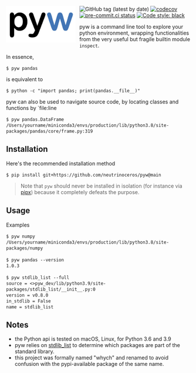 <img src="logo.jpg"
     alt="pyw logo"
     height="100"
     style="float: left; margin-right: 10px;" />

<!-- ![PyPI](https://img.shields.io/pypi/v/pyw) -->
![GitHub tag (latest by date)](https://img.shields.io/github/v/tag/neutrinoceros/whych)
[![codecov](https://codecov.io/gh/neutrinoceros/pyw/branch/master/graph/badge.svg)](https://codecov.io/gh/neutrinoceros/pyw)
[![pre-commit.ci status](https://results.pre-commit.ci/badge/github/neutrinoceros/pyw/main.svg)](https://results.pre-commit.ci/latest/github/neutrinoceros/pyw/main)
[![Code style: black](https://img.shields.io/badge/code%20style-black-000000.svg)](https://github.com/psf/black)

pyw is a command line tool to explore your python environment, wrapping functionalities from the very useful but fragile builtin module `inspect`.

In essence,
```shell
$ pyw pandas
```
is equivalent to
```shell
$ python -c "import pandas; print(pandas.__file__)"
```

pyw can also be used to navigate source code, by locating classes and functions by `file:line

```shell
$ pyw pandas.DataFrame
/Users/yourname/miniconda3/envs/production/lib/python3.8/site-packages/pandas/core/frame.py:319
```

## Installation

Here's the recommended installation method
```shell
$ pip install git+https://github.com/neutrinoceros/pyw@main
```

> Note that `pyw` should never be installed in isolation (for instance via
[pipx](https://pipxproject.github.io/pipx/)) because it completely defeats the
purpose.
## Usage

Examples

```shell
$ pyw numpy
/Users/yourname/miniconda3/envs/production/lib/python3.8/site-packages/numpy

$ pyw pandas --version
1.0.3

$ pyw stdlib_list --full
source = <>pyw_dev/lib/python3.9/site-packages/stdlib_list/__init__.py:0
version = v0.8.0
in_stdlib = False
name = stdlib_list
```

## Notes
- the Python api is tested on macOS, Linux, for Python 3.6 and 3.9
- pyw relies on [stdlib_list](https://github.com/jackmaney/python-stdlib-list)
  to determine which packages are part of the standard library.
- this project was formally named "whych" and renamed to avoid confusion with the
  pypi-available package of the same name.
